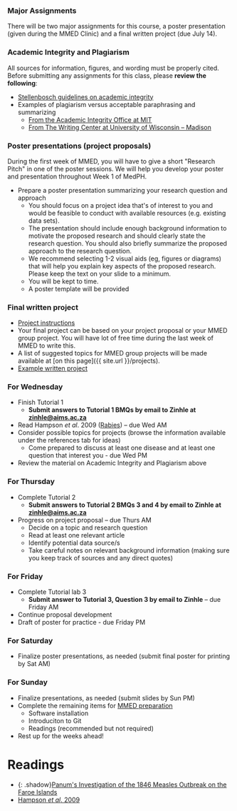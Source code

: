 <div markdown="1">

### Major Assignments

There will be two major assignments for this course, a poster presentation (given during the MMED Clinic) and a final written project (due July 14).

### Academic Integrity and Plagiarism

All sources for information, figures, and wording must be properly cited. Before submitting any assignments for this class, please **review the following**:

- [Stellenbosch guidelines on academic integrity](https://www.sun.ac.za/english/research-innovation/Research-Development/Documents/Policies%20and%20Guidelines/ENGLISH/SU%20Plagiarism%20Policy_2016.pdf)
- Examples of plagiarism versus acceptable paraphrasing and summarizing
    - [From the Academic Integrity Office at MIT](https://integrity.mit.edu/handbook/academic-writing/avoiding-plagiarism-paraphrasing)
    - [From The Writing Center at University of Wisconsin – Madison](http://writing.wisc.edu/Handbook/QPA_paraphrase.html)

### Poster presentations (project proposals)

During the first week of MMED, you will have to give a short "Research Pitch" in one of the poster sessions. We will help you develop your poster and presentation throughout Week 1 of MedPH.

- Prepare a poster presentation summarizing your research question and approach
    - You should focus on a project idea that's of interest to you and would be feasible to conduct with available resources (e.g. existing data sets).
    - The presentation should include enough background information to motivate the proposed research and should clearly state the research question. You should also briefly summarize the proposed approach to the research question.
    - We recommend selecting 1-2 visual aids (eg, figures or diagrams) that will help you explain key aspects of the proposed research. Please keep the text on your slide to a minimum.
    - You will be kept to time.
    - A poster template will be provided

### Final written project

- [Project instructions]({{page.repo}}/blob/master/Project_guidelines.pdf)
- Your final project can be based on your project proposal or your MMED group project. You will have lot of free time during the last week of MMED to write this.
- A list of suggested topics for MMED group projects will be made available at [on this page]({{ site.url }}/projects).
- [Example written project]({{page.repo}}/blob/master/assignments/LourensTrachoma2013.pdf?raw=true)

### For Wednesday

- Finish Tutorial 1
    - **Submit answers to Tutorial 1 BMQs by email to Zinhle at zinhle@aims.ac.za**
- Read Hampson _et al_. 2009 ([Rabies]({{page.repo}}/blob/master/readings/Hampson2009.pdf?raw=true)) – due Wed AM
- Consider possible topics for projects (browse the information available under the references tab for ideas)
    - Come prepared to discuss at least one disease and at least one question that interest you - due Wed PM
- Review the material on Academic Integrity and Plagiarism above

### For Thursday

- Complete Tutorial 2
    - **Submit answers to Tutorial 2 BMQs 3 and 4 by email to Zinhle at zinhle@aims.ac.za**
- Progress on project proposal – due Thurs AM
    - Decide on a topic and research question
    - Read at least one relevant article
    - Identify potential data source/s
    - Take careful notes on relevant background information (making sure you keep track of sources and any direct quotes)

### For Friday

- Complete Tutorial lab 3
    - **Submit answer to Tutorial 3, Question 3 by email to Zinhle** – due Friday AM
- Continue proposal development
- Draft of poster for practice - due Friday PM

### For Saturday

- Finalize poster presentations, as needed (submit final poster for printing by Sat AM)

### For Sunday

- Finalize presentations, as needed (submit slides by Sun PM)
- Complete the remaining items for [MMED preparation](http://www.ici3d.org/MMED/preparation/)
    - Software installation
    - Introduciton to Git
    - Readings (recommended but not required)
- Rest up for the weeks ahead!

Readings
========

- {: .shadow}[Panum's Investigation of the 1846 Measles Outbreak on the Faroe Islands](./panum.html)
- [Hampson *et al*. 2009]({{page.repo}}/blob/master/readings/Hampson2009.pdf?raw=true)

</div>
